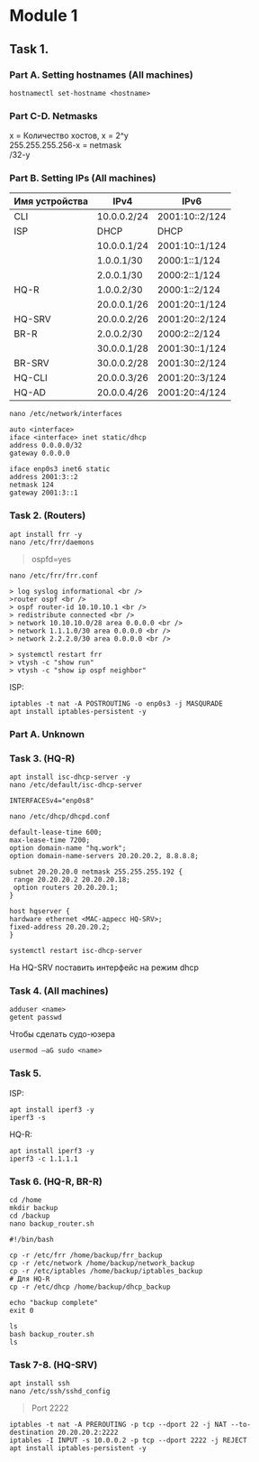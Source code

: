 # Module 1
## Task 1.

### Part A. Setting hostnames (All machines)

```
hostnamectl set-hostname <hostname>
```

### Part C-D. Netmasks

x = Количество хостов, x = 2^y <br />
255.255.255.256-x = netmask <br />
/32-y

### Part B. Setting IPs (All machines)

| Имя устройства | IPv4        | IPv6           |
|----------------|-------------|----------------|
| CLI            | 10.0.0.2/24 | 2001:10::2/124 |
| ISP            | DHCP        | DHCP           |
|                | 10.0.0.1/24 | 2001:10::1/124 |
|                | 1.0.0.1/30  | 2000:1::1/124  |
|                | 2.0.0.1/30  | 2000:2::1/124  |
| HQ-R           | 1.0.0.2/30  | 2000:1::2/124  |
|                | 20.0.0.1/26 | 2001:20::1/124 |
| HQ-SRV         | 20.0.0.2/26 | 2001:20::2/124 |
| BR-R           | 2.0.0.2/30  | 2000:2::2/124  |
|                | 30.0.0.1/28 | 2001:30::1/124 |
| BR-SRV         | 30.0.0.2/28 | 2001:30::2/124 |
| HQ-CLI         | 20.0.0.3/26 | 2001:20::3/124 |
| HQ-AD          | 20.0.0.4/26 | 2001:20::4/124 |


```
nano /etc/network/interfaces
```
```
auto <interface>
iface <interface> inet static/dhcp
address 0.0.0.0/32
gateway 0.0.0.0

iface enp0s3 inet6 static
address 2001:3::2 
netmask 124
gateway 2001:3::1 
```
### Task 2. (Routers)
```
apt install frr -y
nano /etc/frr/daemons
```
> ospfd=yes
```
nano /etc/frr/frr.conf
```
```
> log syslog informational <br />
>router ospf <br />
> ospf router-id 10.10.10.1 <br />
> redistribute connected <br />
> network 10.10.10.0/28 area 0.0.0.0 <br />
> network 1.1.1.0/30 area 0.0.0.0 <br />
> network 2.2.2.0/30 area 0.0.0.0 <br />
```
```
> systemctl restart frr
> vtysh -c "show run"
> vtysh -c "show ip ospf neighbor"
```
ISP:
```
iptables -t nat -A POSTROUTING -o enp0s3 -j MASQURADE
apt install iptables-persistent -y
```
### Part A. Unknown

### Task 3. (HQ-R)
```
apt install isc-dhcp-server -y
nano /etc/default/isc-dhcp-server 
```
```
INTERFACESv4="enp0s8"
```
```
nano /etc/dhcp/dhcpd.conf
```
```
default-lease-time 600; 
max-lease-time 7200;
option domain-name "hq.work";
option domain-name-servers 20.20.20.2, 8.8.8.8;

subnet 20.20.20.0 netmask 255.255.255.192 {
 range 20.20.20.2 20.20.20.18;
 option routers 20.20.20.1;
}

host hqserver {
hardware ethernet <MAC-адресс HQ-SRV>;
fixed-address 20.20.20.2;
}
```
```
systemctl restart isc-dhcp-server
```
На HQ-SRV поставить интерфейс на режим dhcp

### Task 4. (All machines)
```
adduser <name>
getent passwd
```
Чтобы сделать судо-юзера
```
usermod –aG sudo <name> 
```

### Task 5. 
ISP:
```
apt install iperf3 -y
iperf3 -s
```
HQ-R:
```
apt install iperf3 -y
iperf3 -c 1.1.1.1
```


### Task 6. (HQ-R, BR-R)

```
cd /home
mkdir backup
cd /backup
nano backup_router.sh
```
```
#!/bin/bash

cp -r /etc/frr /home/backup/frr_backup
cp -r /etc/network /home/backup/network_backup
cp -r /etc/iptables /home/backup/iptables_backup
# Для HQ-R
cp -r /etc/dhcp /home/backup/dhcp_backup

echo "backup complete"
exit 0
```
```
ls
bash backup_router.sh
ls
```



### Task 7-8. (HQ-SRV)
```
apt install ssh
nano /etc/ssh/sshd_config
```
> Port 2222
```
iptables -t nat -A PREROUTING -p tcp --dport 22 -j NAT --to-destination 20.20.20.2:2222
iptables -I INPUT -s 10.0.0.2 -p tcp --dport 2222 -j REJECT
apt install iptables-persistent -y
```








